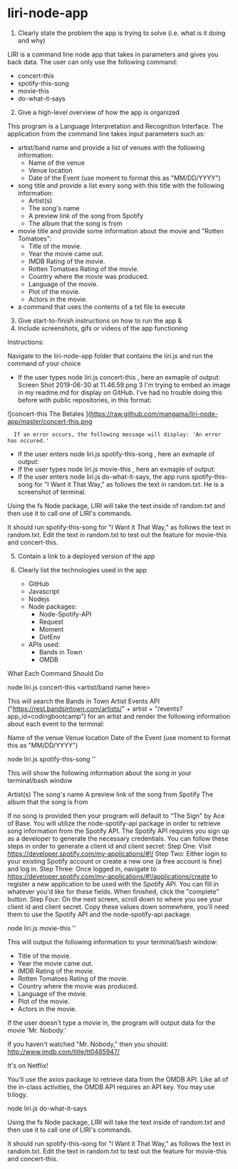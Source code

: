 # liri-node-app


1. Clearly state the problem the app is trying to solve (i.e. what is it doing and why)

LIRI is a command line node app that takes in parameters and gives you back data. The user can only use the following command: 
   * concert-this
   * spotify-this-song
   * movie-this
   * do-what-it-says


2. Give a high-level overview of how the app is organized

This program is a Language Interpretation and Recognition Interface. The application from the command line takes input parameters such as:
   * artist/band name and provide a list of venues with the following information:
      - Name of the venue
      - Venue location
      - Date of the Event (use moment to format this as "MM/DD/YYYY")  
   * song title and provide a list every song with this title with the following information:
      - Artist(s)
      - The song's name
      - A preview link of the song from Spotify
      - The album that the song is from
   * movie title and provide some information about the movie and "Rotten Tomatoes":
      - Title of the movie.
      - Year the movie came out.
      - IMDB Rating of the movie.
      - Rotten Tomatoes Rating of the movie.
      - Country where the movie was produced.
      - Language of the movie.
      - Plot of the movie.
      - Actors in the movie.
   * a command that uses the contents of a txt file to execute


3. Give start-to-finish instructions on how to run the app
&
4. Include screenshots, gifs or videos of the app functioning

Instructions:

Navigate to the liri-node-app folder that contains the liri.js and run the command of your choice
   * If the user types node liri.js concert-this <name of artist or band>, here an exmaple of output:
      Screen Shot 2019-06-30 at 11.46.59.png
      3
I'm trying to embed an image in my readme.md for display on GitHub. I've had no trouble doing this before with public repositories, in this format:

![concert-this The Betales ](https://raw.github.com/mangama/liri-node-app/master/concert-this.png





      If an error occurs, the following message will display: 'An error has occured.'

   * If the user enters node liri.js spotify-this-song <song name here>, here an exmaple of output:
   * If the user types node liri.js movie-this <movie name here>, here an exmaple of output:
   * If the user enters node liri.js do-what-it-says, the app runs spotify-this-song for "I Want it That Way," as follows the text in random.txt. He is a screenshot of terminal.



Using the fs Node package, LIRI will take the text inside of random.txt and then use it to call one of LIRI's commands.


It should run spotify-this-song for "I Want it That Way," as follows the text in random.txt.
Edit the text in random.txt to test out the feature for movie-this and concert-this.


5. Contain a link to a deployed version of the app



6. Clearly list the technologies used in the app

   * GitHub
   * Javascript
   * Nodejs
   * Node packages:
      - Node-Spotify-API
      - Request
      - Moment
      - DotEnv
   * APIs used:
      - Bands in Town
      - OMDB



What Each Command Should Do


node liri.js concert-this <artist/band name here>




This will search the Bands in Town Artist Events API ("https://rest.bandsintown.com/artists/" + artist + "/events?app_id=codingbootcamp") for an artist and render the following information about each event to the terminal:


Name of the venue
Venue location
Date of the Event (use moment to format this as "MM/DD/YYYY")





node liri.js spotify-this-song '<song name here>'




This will show the following information about the song in your terminal/bash window


Artist(s)
The song's name
A preview link of the song from Spotify
The album that the song is from


If no song is provided then your program will default to "The Sign" by Ace of Base.
You will utilize the node-spotify-api package in order to retrieve song information from the Spotify API.
The Spotify API requires you sign up as a developer to generate the necessary credentials. You can follow these steps in order to generate a client id and client secret:
Step One: Visit https://developer.spotify.com/my-applications/#!/
Step Two: Either login to your existing Spotify account or create a new one (a free account is fine) and log in.
Step Three: Once logged in, navigate to https://developer.spotify.com/my-applications/#!/applications/create to register a new application to be used with the Spotify API. You can fill in whatever you'd like for these fields. When finished, click the "complete" button.
Step Four: On the next screen, scroll down to where you see your client id and client secret. Copy these values down somewhere, you'll need them to use the Spotify API and the node-spotify-api package.



node liri.js movie-this '<movie name here>'




This will output the following information to your terminal/bash window:

   * Title of the movie.
   * Year the movie came out.
   * IMDB Rating of the movie.
   * Rotten Tomatoes Rating of the movie.
   * Country where the movie was produced.
   * Language of the movie.
   * Plot of the movie.
   * Actors in the movie.


If the user doesn't type a movie in, the program will output data for the movie 'Mr. Nobody.'


If you haven't watched "Mr. Nobody," then you should: http://www.imdb.com/title/tt0485947/

It's on Netflix!


You'll use the axios package to retrieve data from the OMDB API. Like all of the in-class activities, the OMDB API requires an API key. You may use trilogy.



node liri.js do-what-it-says




Using the fs Node package, LIRI will take the text inside of random.txt and then use it to call one of LIRI's commands.


It should run spotify-this-song for "I Want it That Way," as follows the text in random.txt.
Edit the text in random.txt to test out the feature for movie-this and concert-this.